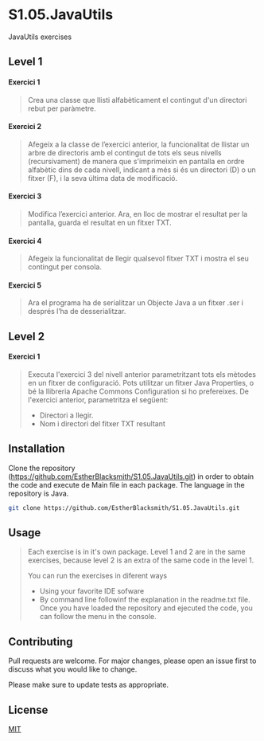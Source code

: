 # S1.05.JavaUtils

JavaUtils exercises

## Level 1

#### Exercici 1
>Crea una classe que llisti alfabèticament el contingut d'un directori rebut per paràmetre.

#### Exercici 2
>Afegeix a la classe de l’exercici anterior, la funcionalitat de llistar un arbre de directoris amb el contingut de tots els seus nivells (recursivament)
>de manera que s'imprimeixin en pantalla en ordre alfabètic dins de cada nivell, indicant a més si és un directori (D) o un fitxer (F), i la seva última data de modificació.

#### Exercici 3
>Modifica l’exercici anterior. Ara, en lloc de mostrar el resultat per la pantalla, guarda el resultat en un fitxer TXT.

#### Exercici 4
>Afegeix la funcionalitat de llegir qualsevol fitxer TXT i mostra el seu contingut per consola.

#### Exercici 5
>Ara el programa ha de serialitzar un Objecte Java a un fitxer .ser i després l’ha de desserialitzar.

## Level 2
#### Exercici 1
>Executa l'exercici 3 del nivell anterior parametritzant tots els mètodes en un fitxer de configuració.
>Pots utilitzar un fitxer Java Properties, o bé la llibreria Apache Commons Configuration si ho prefereixes.
>De l'exercici anterior, parametritza el següent:
>* Directori a llegir.
>* Nom i directori del fitxer TXT resultant

## Installation

Clone the repository (https://github.com/EstherBlacksmith/S1.05.JavaUtils.git) in order to obtain the code and execute de
Main file in each package.
The language in the repository is Java.

```bash
git clone https://github.com/EstherBlacksmith/S1.05.JavaUtils.git
```

## Usage

>Each exercise is in it's own package. Level 1 and 2 are in the same exercises, because level 2 is an extra of the same code in the level 1.
>
>You can run the exercises in diferent ways
>* Using your favorite IDE sofware
>* By command line followinf the explanation in the readme.txt file.
>Once you have loaded the repository and ejecuted the code, you can follow the menu in the console.

## Contributing

Pull requests are welcome. For major changes, please open an issue first
to discuss what you would like to change.

Please make sure to update tests as appropriate.

## License

[MIT](https://choosealicense.com/licenses/mit/)
